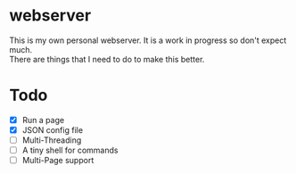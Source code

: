 # webserver

This is my own personal webserver. It is a work in progress so don't expect much.<br>
There are things that I need to do to make this better.

# Todo
- [x] Run a page
- [x] JSON config file
- [ ] Multi-Threading
- [ ] A tiny shell for commands
- [ ] Multi-Page support

